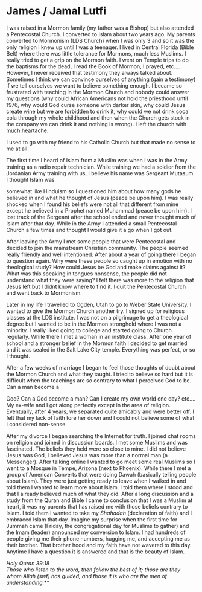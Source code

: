 James / Jamal Lutfi
===================

I was raised in a Mormon family (my father was a Bishop) but also
attended a Pentecostal Church. I converted to Islam about two years ago.
My parents converted to Mormonism (LDS Church) when I was only 3 and so
it was the only religion I knew up until I was a teenager. I lived in
Central Florida (Bible Belt) where there was little tolerance for
Mormons, much less Muslims. I really tried to get a grip on the Mormon
faith. I went on Temple trips to do the baptisms for the dead, I read
the Book of Mormon, I prayed, etc.... However, I never received that
testimony they always talked about. Sometimes I think we can convince
ourselves of anything (gain a testimony) if we tell ourselves we want to
believe something enough. I became so frustrated with teaching in the
Mormon Church and nobody could answer my questions (why could African
Americans not hold the priesthood until 1976, why would God curse
someone with darker skin, why could Jesus create wine but we are
forbidden to drink it, why could we not drink coca cola through my whole
childhood and then when the Church gets stock in the company we can
drink it and nothing is wrong). I left the church with much heartache.

I used to go with my friend to his Catholic Church but that made no
sense to me at all.

The first time I heard of Islam from a Muslim was when I was in the Army
training as a radio repair technician. While training we had a soldier
from the Jordanian Army training with us, I believe his name was
Sergeant Mutasum. I thought Islam was

somewhat like Hinduism so I questioned him about how many gods he
believed in and what he thought of Jesus (peace be upon him). I was
really shocked when I found his beliefs were not all that different from
mine except he believed in a Prophet named Muhammad (peace be upon him).
I lost track of the Sergeant after the school ended and never thought
much of Islam after that day. While in the Army I attended a small
Pentecostal Church a few times and thought I would give it a go when I
got out.

After leaving the Army I met some people that were Pentecostal and
decided to join the mainstream Christian community. The people seemed
really friendly and well intentioned. After about a year of going there
I began to question again. Why were these people so caught up in emotion
with no theological study? How could Jesus be God and make claims
against it? What was this speaking in tongues nonsense, the people did
not understand what they were saying? I felt there was more to the
religion that Jesus left but I didnt know where to find it. I quit the
Pentecostal Church and went back to Mormonism.

Later in my life I travelled to Ogden, Utah to go to Weber State
University. I wanted to give the Mormon Church another try. I signed up
for religious classes at the LDS institute. I was not on a pilgrimage to
get a theological degree but I wanted to be in the Mormon stronghold
where I was not a minority. I really liked going to college and started
going to Church regularly. While there I met a woman in an institute
class. After one year of school and a stronger belief in the Mormon
faith I decided to get married and it was sealed in the Salt Lake City
temple. Everything was perfect, or so I thought.

After a few weeks of marriage I began to feel those thoughts of doubt
about the Mormon Church and what they taught. I tried to believe so hard
but it is difficult when the teachings are so contrary to what I
perceived God to be. Can a man become a

God? Can a God become a man? Can I create my own world one day? etc....
My ex-wife and I got along perfectly except in the area of religion.
Eventually, after 4 years, we separated quite amicably and were better
off. I felt that my lack of faith tore her down and I could not believe
some of what I considered non-sense.

After my divorce I began searching the Internet for truth. I joined chat
rooms on religion and joined in discussion boards. I met some Muslims
and was fascinated. The beliefs they held were so close to mine. I did
not believe Jesus was God, I believed Jesus was more than a normal man
(a Messenger). After talking online I wanted to go meet some real
Muslims so I went to a Mosque in Tempe, Arizona (next to Phoenix). While
there I met a group of American Converts that were doing Dawah
(basically telling people about Islam). They were just getting ready to
leave when I walked in and told them I wanted to learn more about Islam.
I told them where I stood and that I already believed much of what they
did. After a long discussion and a study from the Quran and Bible I came
to conclusion that I was a Muslim at heart, it was my parents that has
raised me with those beliefs contrary to Islam. I told them I wanted to
take my *Shahadah* (declaration of faith) and I embraced Islam that day.
Imagine my surprise when the first time for Jummah came (Friday, the
congregational day for Muslims to gather) and the Imam (leader)
announced my conversion to Islam. I had hundreds of people giving me
their phone numbers, hugging me, and accepting me as their brother. That
brother hood and my faith have not wavered to this day. Anytime I have a
question it is answered and that is the beauty of Islam.

**Holy Quran 39:18*  
 Those who listen to the word, then follow the best of it; those are
they whom Allah (swt) has guided, and those it is who are the men of
understanding.***
